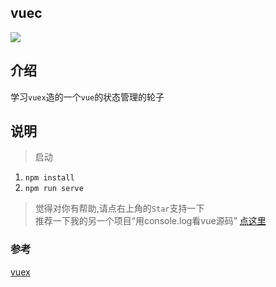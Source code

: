 ## vuec

![](https://img.shields.io/badge/vuec-1.0.0-blue.svg)


## 介绍

学习`vuex`造的一个`vue`的状态管理的轮子


## 说明
>启动
1. `npm install`
2. `npm run serve`
> 觉得对你有帮助,请点右上角的`Star`支持一下</br>
> 推荐一下我的另一个项目“用console.log看vue源码” [点这里](https://github.com/liuyangjike/vue-console)


### 参考
[vuex](https://github.com/vuejs/vuex)